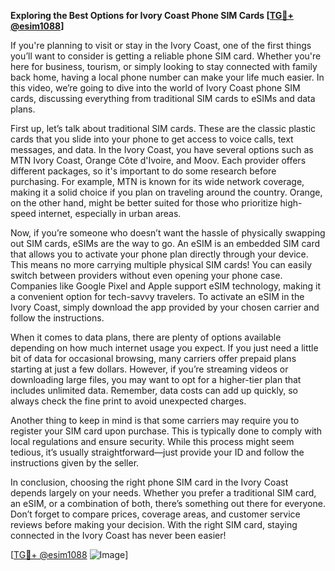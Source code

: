 **Exploring the Best Options for Ivory Coast Phone SIM Cards [[TG💪+ @esim1088](https://t.me/s/esim1088)]**

If you're planning to visit or stay in the Ivory Coast, one of the first things you’ll want to consider is getting a reliable phone SIM card. Whether you're here for business, tourism, or simply looking to stay connected with family back home, having a local phone number can make your life much easier. In this video, we’re going to dive into the world of Ivory Coast phone SIM cards, discussing everything from traditional SIM cards to eSIMs and data plans.

First up, let’s talk about traditional SIM cards. These are the classic plastic cards that you slide into your phone to get access to voice calls, text messages, and data. In the Ivory Coast, you have several options such as MTN Ivory Coast, Orange Côte d'Ivoire, and Moov. Each provider offers different packages, so it's important to do some research before purchasing. For example, MTN is known for its wide network coverage, making it a solid choice if you plan on traveling around the country. Orange, on the other hand, might be better suited for those who prioritize high-speed internet, especially in urban areas.

Now, if you’re someone who doesn’t want the hassle of physically swapping out SIM cards, eSIMs are the way to go. An eSIM is an embedded SIM card that allows you to activate your phone plan directly through your device. This means no more carrying multiple physical SIM cards! You can easily switch between providers without even opening your phone case. Companies like Google Pixel and Apple support eSIM technology, making it a convenient option for tech-savvy travelers. To activate an eSIM in the Ivory Coast, simply download the app provided by your chosen carrier and follow the instructions.

When it comes to data plans, there are plenty of options available depending on how much internet usage you expect. If you just need a little bit of data for occasional browsing, many carriers offer prepaid plans starting at just a few dollars. However, if you’re streaming videos or downloading large files, you may want to opt for a higher-tier plan that includes unlimited data. Remember, data costs can add up quickly, so always check the fine print to avoid unexpected charges.

Another thing to keep in mind is that some carriers may require you to register your SIM card upon purchase. This is typically done to comply with local regulations and ensure security. While this process might seem tedious, it’s usually straightforward—just provide your ID and follow the instructions given by the seller.

In conclusion, choosing the right phone SIM card in the Ivory Coast depends largely on your needs. Whether you prefer a traditional SIM card, an eSIM, or a combination of both, there’s something out there for everyone. Don’t forget to compare prices, coverage areas, and customer service reviews before making your decision. With the right SIM card, staying connected in the Ivory Coast has never been easier!

[[TG💪+ @esim1088](https://t.me/s/esim1088) ![Image](https://i.postimg.cc/Y0z9fWf4/image.png)]